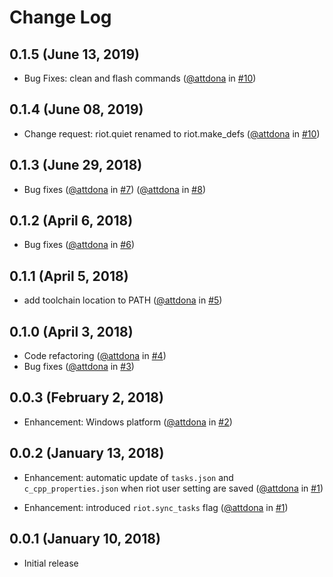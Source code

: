 # Change Log

## 0.1.5 (June 13, 2019)
- Bug Fixes: clean and flash commands
   ([@attdona](https://github.com/attdona) in [#10](https://github.com/attdona/riot-code/issues/10))

## 0.1.4 (June 08, 2019)
- Change request: riot.quiet renamed to riot.make_defs
   ([@attdona](https://github.com/attdona) in [#10](https://github.com/attdona/riot-code/issues/10))

## 0.1.3 (June 29, 2018)
- Bug fixes
   ([@attdona](https://github.com/attdona) in [#7](https://github.com/attdona/riot-code/issues/7))
   ([@attdona](https://github.com/attdona) in [#8](https://github.com/attdona/riot-code/issues/8))

## 0.1.2 (April 6, 2018)
- Bug fixes
   ([@attdona](https://github.com/attdona) in [#6](https://github.com/attdona/riot-code/issues/6))

## 0.1.1 (April 5, 2018)
- add toolchain location to PATH
   ([@attdona](https://github.com/attdona) in [#5](https://github.com/attdona/riot-code/issues/5))


## 0.1.0 (April 3, 2018)
- Code refactoring
   ([@attdona](https://github.com/attdona) in [#4](https://github.com/attdona/riot-code/issues/4))
- Bug fixes
   ([@attdona](https://github.com/attdona) in [#3](https://github.com/attdona/riot-code/issues/3))

## 0.0.3 (February 2, 2018)
- Enhancement: Windows platform
  ([@attdona](https://github.com/attdona) in [#2](https://github.com/attdona/riot-code/issues/2))

## 0.0.2 (January 13, 2018)
- Enhancement: automatic update of `tasks.json` and `c_cpp_properties.json` when riot user setting are saved
  ([@attdona](https://github.com/attdona) in [#1](https://github.com/attdona/riot-code/issues/1))

- Enhancement: introduced `riot.sync_tasks` flag
  ([@attdona](https://github.com/attdona) in [#1](https://github.com/attdona/riot-code/issues/1))


## 0.0.1 (January 10, 2018)
- Initial release

